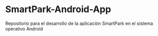 # SmartPark-Android-App
Repositorio para el desarrollo de la aplicación SmartPark en el sistema operativo Android
